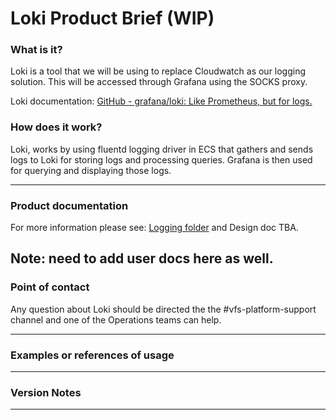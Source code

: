 # Loki Product Brief (WIP)

### What is it?

Loki is a tool that we will be using to replace Cloudwatch as our logging solution. This will be accessed through Grafana using the SOCKS proxy. 

Loki documentation: [GitHub - grafana/loki: Like Prometheus, but for logs.](https://github.com/grafana/loki)

### How does it work?

Loki, works by using fluentd logging driver in ECS that gathers and sends logs to Loki for storing logs and processing queries. Grafana is then used for querying and displaying those logs.

------

### Product documentation

For more information please see: [Logging folder](https://github.com/department-of-veterans-affairs/va.gov-team/tree/master/products/platform/logging) and Design doc TBA. 

Note: need to add user docs here as well.
------

### Point of contact

Any question about Loki should be directed the the #vfs-platform-support channel and one of the Operations teams can help.

------

### Examples or references of usage

------

### Version Notes

------

